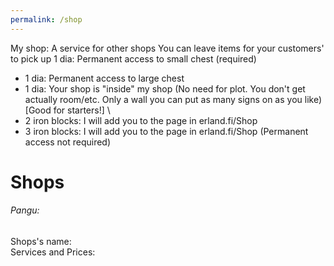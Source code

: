 ```yaml
---
permalink: /shop
---
```

My shop: 
A service for other shops 
 You can leave items for your customers' to pick up 
 1 dia: Permanent access  to small chest (required)  
 + 1 dia: Permanent access to large chest 
 + 1 dia: Your shop is "inside" my shop (No need for plot. You don't get actually room/etc. Only a wall you can put as many signs on as you like) [Good for starters!] \
 + 2 iron blocks: I will add you to the page in erland.fi/Shop  
 + 3 iron blocks: I will add you to the page in erland.fi/Shop (Permanent access not required) 
# Shops
###### Pangu:
Shops's name: \
Services and Prices:
